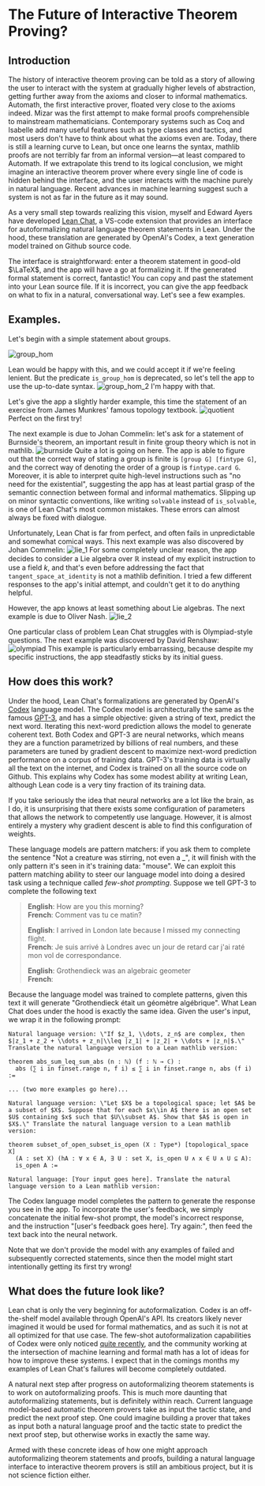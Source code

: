 # The Future of Interactive Theorem Proving?

## Introduction

The history of interactive theorem proving can be told as a story of allowing the user to interact with the system at gradually higher levels of abstraction, getting further away from the axioms and closer to informal mathematics. Automath, the first interactive prover, floated very close to the axioms indeed. Mizar was the first attempt to make formal proofs comprehensible to mainstream mathematicians. Contemporary systems such as Coq and Isabelle add many useful features such as type classes and tactics, and most users don't have to think about what the axioms even are.  Today, there is still a learning curve to Lean, but once one learns the syntax, mathlib proofs are not terribly far from an informal version—at least compared to Automath. If we extrapolate this trend to its logical conclusion, we might imagine an interactive theorem prover where every single line of code is hidden behind the interface, and the user interacts with the machine purely in natural language. Recent advances in machine learning suggest such a system is not as far in the future as it may sound.

As a very small step towards realizing this vision, myself and Edward Ayers have developed [Lean Chat](https://marketplace.visualstudio.com/items?itemName=hoskinson-ml.lean-chat-vscode), a VS-code extension that provides an interface for autoformalizing natural language theorem statements in Lean. Under the hood, these translation are generated by OpenAI's Codex, a text generation model trained on Github source code.

The interface is straightforward: enter a theorem statement in good-old $\LaTeX$, and the app will have a go at formalizing it. If the generated formal statement is correct, fantastic! You can copy and past the statement into your Lean source file. If it is incorrect, you can give the app feedback on what to fix in a natural, conversational way. Let's see a few examples.

## Examples.
Let's begin with a simple statement about groups.

![group_hom](images/group_hom.png)

Lean would be happy with this, and we could accept it if we're feeling lenient. But the predicate `is_group_hom` is deprecated, so let's tell the app to use the up-to-date syntax.
![group_hom_2](images/group_hom_1.png)
I'm happy with that.

Let's give the app a slightly harder example, this time the statement of an exercise from James Munkres' famous topology textbook.
![quotient](images/quotient.png)
Perfect on the first try!

The next example is due to Johan Commelin: let's ask for a statement of Burnside's theorem, an important result in finite group theory which is not in mathlib.
![burnside](images/burnside.png)
Quite a lot is going on here. The app is able to figure out that the correct way of stating a group is finite is `[group G] [fintype G]`, and the correct way of denoting the order of a group is `fintype.card G`. Moreover, it is able to interpret quite high-level instructions such as "no need for the existential", suggesting the app has at least partial grasp of the semantic connection between formal and informal mathematics. Slipping up on minor syntactic conventions, like writing `solvable` instead of `is_solvable`, is one of Lean Chat's most common mistakes. These errors can almost always be fixed with dialogue.

Unfortunately, Lean Chat is far from perfect, and often fails in unpredictable and somewhat comical ways. This next example was also discovered by Johan Commelin:
![lie_1](images/lie_1.png)
For some completely unclear reason, the app decides to consider a Lie algebra over $\mathbb{R}$ instead of my explicit instruction to use a field $k$, and that's even before addressing the fact that `tangent_space_at_identity` is not a mathlib definition. I tried a few different responses to the app's initial attempt, and couldn't get it to do anything helpful.

However, the app knows at least something about Lie algebras. The next example is due to Oliver Nash.
![lie_2](images/lie_2.png)

One particular class of problem Lean Chat struggles with is Olympiad-style questions. The next example was discovered by David Renshaw:
![olympiad](images/olympiad.png)
This example is particularly embarrassing, because despite my specific instructions, the app steadfastly sticks by its initial guess.

## How does this work?
Under the hood, Lean Chat's formalizations are generated by OpenAI's [Codex](https://openai.com/blog/openai-codex/) language model. The Codex model is architecturally the same as the famous [GPT-3](https://arxiv.org/abs/2005.14165), and has a simple objective: given a string of text, predict the next word. Iterating this next-word prediction allows the model to generate coherent text. Both Codex and GPT-3 are neural networks, which means they are a function parametrized by billions of real numbers, and these parameters are tuned by gradient descent to maximize next-word prediction performance on a corpus of training data. GPT-3's training data is virtually all the text on the internet, and Codex is trained on all the source code on Github. This explains why Codex has some modest ability at writing Lean, although Lean code is a very tiny fraction of its training data.

If you take seriously the idea that neural networks are a lot like the brain, as I do, it is unsurprising that there exists some configuration of parameters that allows the network to competently use language. However, it is almost entirely a mystery why gradient descent is able to find this configuration of weights.

These language models are pattern matchers: if you ask them to complete the sentence "Not a creature was stirring, not even a \_", it will finish with the only pattern it's seen in it's training data: "mouse". We can exploit this pattern matching ability to steer our language model into doing a desired task using a technique called *few-shot prompting*. Suppose we tell GPT-3 to complete the following text
> **English**: How are you this morning?  
> **French**: Comment vas tu ce matin?  
> 
> **English**: I arrived in London late because I missed my connecting flight.  
> **French**: Je suis arrivé à Londres avec un jour de retard car j'ai raté mon vol de correspondance.  
> 
> **English**: Grothendieck was an algebraic geometer  
> **French**:

Because the language model was trained to complete patterns, given this text it will generate "Grothendieck était un géomètre algébrique". What Lean Chat does under the hood is exactly the same idea. Given the user's input, we wrap it in the following prompt:

```
Natural language version: \"If $z_1, \\dots, z_n$ are complex, then $|z_1 + z_2 + \\dots + z_n|\\leq |z_1| + |z_2| + \\dots + |z_n|$.\" Translate the natural language version to a Lean mathlib version:

theorem abs_sum_leq_sum_abs (n : ℕ) (f : ℕ → ℂ) :
  abs (∑ i in finset.range n, f i) ≤ ∑ i in finset.range n, abs (f i) :=

... (two more examples go here)...

Natural language version: \"Let $X$ be a topological space; let $A$ be a subset of $X$. Suppose that for each $x\\in A$ there is an open set $U$ containing $x$ such that $U\\subset A$. Show that $A$ is open in $X$.\" Translate the natural language version to a Lean mathlib version:

theorem subset_of_open_subset_is_open (X : Type*) [topological_space X]
  (A : set X) (hA : ∀ x ∈ A, ∃ U : set X, is_open U ∧ x ∈ U ∧ U ⊆ A):
  is_open A :=

Natural language: [Your input goes here]. Translate the natural language version to a Lean mathlib version:
```
The Codex language model completes the pattern to generate the response you see in the app. To incorporate the user's feedback, we simply concatenate the initial few-shot prompt, the model's incorrect response, and the instruction "[user's feedback goes here]. Try again:", then feed the text back into the neural network.

Note that we don't provide the model with any examples of failed and subsequently corrected statements, since then the model might start intentionally getting its first try wrong!

## What does the future look like?
Lean chat is only the very beginning for autoformalization. Codex is an off-the-shelf model available through OpenAI's API. Its creators likely never imagined it would be used for formal mathematics, and as such it is not at all optimized for that use case. The few-shot autoformalization capabilities of Codex were only noticed [quite recently](https://arxiv.org/abs/2205.12615), and the community working at the intersection of machine learning and formal math has a lot of ideas for how to improve these systems. I expect that in the comings months my examples of Lean Chat's failures will become completely outdated.

A natural next step after progress on autoformalizing theorem statements is to work on autoformalizing proofs. This is much more daunting that autoformalizing statements, but is definitely within reach. Current language model-based automatic theorem provers take as input the tactic state, and predict the next proof step. One could imagine building a prover that takes as input both a natural language proof and the tactic state to predict the next proof step, but otherwise works in exactly the same way.

Armed with these concrete ideas of how one might approach autoformalizing theorem statements and proofs, building a natural language interface to interactive theorem provers is still an ambitious project, but it is not science fiction either.
